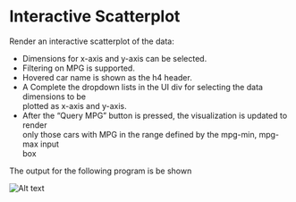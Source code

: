 # Interactive	Scatterplot

Render	an	interactive	scatterplot	of	the	data:
* Dimensions	 for	x-axis	and	y-axis	can	be	selected.
* Filtering	 on	MPG	is	supported.
* Hovered	car	name	is	shown	as	the	h4	header.
* A Complete	the	dropdown lists	in	the	UI	div	for	selecting	the	data	dimensions	 to	be	
plotted	as	x-axis	and	y-axis.	
* After	the	“Query	MPG”	button	is	pressed,	the	visualization	is	updated	to	render	
only	those	 cars	with	MPG	in	the	range	defined	 by	the	mpg-min,	mpg-max	input	
box


The output for the following program is be shown

![Alt text](https://github.com/Vignesh6v/Scatterplot_Lab9/master/Image.png "Scatter Plot with tooltips")
